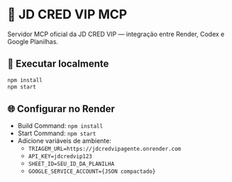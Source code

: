 # 🧠 JD CRED VIP MCP
Servidor MCP oficial da JD CRED VIP — integração entre Render, Codex e Google Planilhas.

## 🚀 Executar localmente
```bash
npm install
npm start
```

## 🌐 Configurar no Render
- Build Command: `npm install`
- Start Command: `npm start`
- Adicione variáveis de ambiente:
  - `TRIAGEM_URL=https://jdcredvipagente.onrender.com`
  - `API_KEY=jdcredvip123`
  - `SHEET_ID=SEU_ID_DA_PLANILHA`
  - `GOOGLE_SERVICE_ACCOUNT={JSON compactado}`
